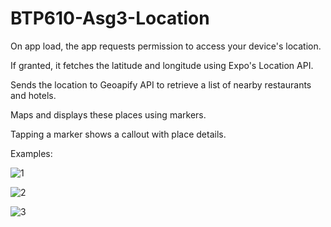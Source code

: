 # BTP610-Asg3-Location

On app load, the app requests permission to access your device's location.

If granted, it fetches the latitude and longitude using Expo's Location API.

Sends the location to Geoapify API to retrieve a list of nearby restaurants and hotels.

Maps and displays these places using markers.

Tapping a marker shows a callout with place details.

Examples:

![1](https://github.com/user-attachments/assets/8327772f-72d7-4331-9c88-f65124bd5094)


![2](https://github.com/user-attachments/assets/129369c3-08c7-4d35-9e07-44901d523246)


![3](https://github.com/user-attachments/assets/27b9cd50-ef93-4359-aa34-02fbb517558a)
